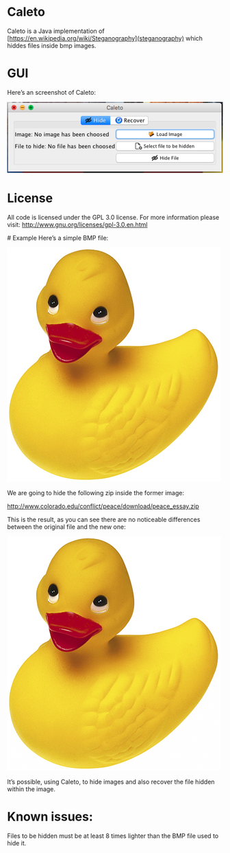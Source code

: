 # Caleto
Caleto is a Java implementation of [https://en.wikipedia.org/wiki/Steganography](steganography) which hiddes files inside bmp images.

# GUI
Here’s an screenshot of Caleto:

![Merged file](https://raw.githubusercontent.com/NicolasBonet/Caleto/master/example/gui.png)

# License
All code is licensed under the GPL 3.0 license. For more information please visit: http://www.gnu.org/licenses/gpl-3.0.en.html

# Example
Here’s a simple BMP file:

![Merged file](https://raw.githubusercontent.com/NicolasBonet/Caleto/master/example/example.bmp)

We are going to hide the following zip inside the former image:

http://www.colorado.edu/conflict/peace/download/peace_essay.zip

This is the result, as you can see there are no noticeable differences between the original file and the new one:

![Merged file](https://raw.githubusercontent.com/NicolasBonet/Caleto/master/example/example_merged.bmp)

It’s possible, using Caleto, to hide images and also recover the file hidden within the image.

# Known issues:
Files to be hidden must be at least 8 times lighter than the BMP file used to hide it.

